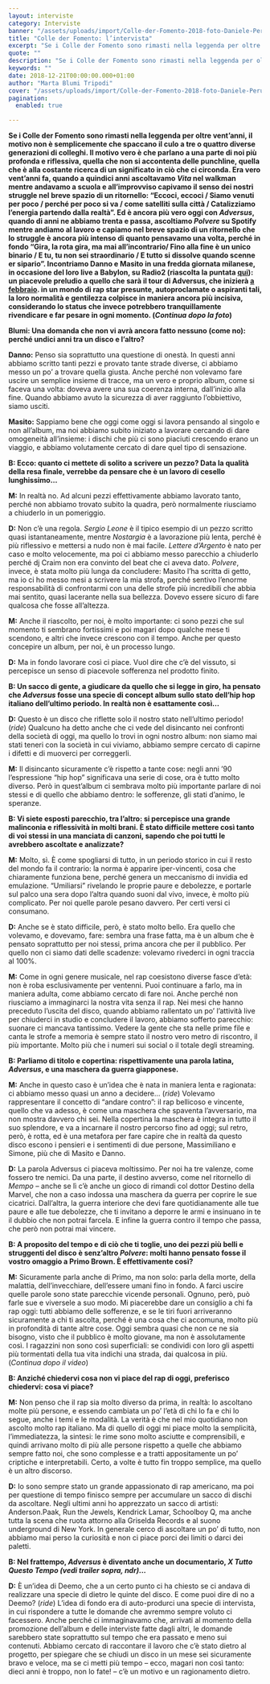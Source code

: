 ```yaml
---
layout: interviste
category: Interviste
banner: "/assets/uploads/import/Colle-der-Fomento-2018-foto-Daniele-Peruzzi-1-1.jpg"
title: "Colle der Fomento: l’intervista"
excerpt: "Se i Colle der Fomento sono rimasti nella leggenda per oltre vent’anni, il motivo non è semplicemente che spaccano il culo a tre o quattro diverse generazioni di colleghi. Il motivo vero è che parlano a una parte di noi più profonda e riflessiva, quella che non si accontenta delle punchline, quella che è alla…"
quote: ""
description: "Se i Colle der Fomento sono rimasti nella leggenda per oltre vent’anni, il motivo non è semplicemente che spaccano il culo a tre o quattro diverse generazioni di colleghi. Il motivo vero è che parlano a una parte di noi più profonda e riflessiva, quella che non si accontenta delle punchline, quella che è alla…"
keywords: ""
date: 2018-12-21T00:00:00.000+01:00
author: "Marta Blumi Tripodi"
cover: "/assets/uploads/import/Colle-der-Fomento-2018-foto-Daniele-Peruzzi-1-1.jpg"
pagination:
  enabled: true

---
```


**Se i Colle der Fomento sono rimasti nella leggenda per oltre vent’anni, il motivo non è semplicemente che spaccano il culo a tre o quattro diverse generazioni di colleghi. Il motivo vero è che parlano a una parte di noi più profonda e riflessiva, quella che non si accontenta delle punchline, quella che è alla costante ricerca di un significato in ciò che ci circonda. Era vero vent’anni fa, quando a quindici anni ascoltavamo _Vita_ nel walkman mentre andavamo a scuola e all’improvviso capivamo il senso dei nostri struggle nel breve spazio di un ritornello: “Eccoci, eccoci / Siamo venuti per poco / perché per poco si va / come satelliti sulla città / Catalizziamo l’energia partendo dalla realtà”. Ed è ancora più vero oggi con _Adversus_, quando di anni ne abbiamo trenta e passa, ascoltiamo _Polvere_ su Spotify mentre andiamo al lavoro e capiamo nel breve spazio di un ritornello che lo struggle è ancora più intenso di quanto pensavamo una volta, perché in fondo “Gira, la rota gira, ma mai all’incontrario/ Fino alla fine è un unico binario / E tu, tu non sei straordinario / E tutto si dissolve quando scenne er sipario”. Incontriamo Danno e Masito in una fredda giornata milanese, in occasione del loro live a Babylon, su Radio2 (riascolta la puntata [qui](https://www.raiplayradio.it/audio/2018/11/BABYLON-8d3303b2-34bc-43d5-a97f-d8d007bbd124.html)): un piacevole preludio a quello che sarà il tour di Adversus, che inizierà [a febbraio](https://www.facebook.com/pg/collederfomentoofficial/events/?ref=page%5Finternal). in un mondo di rap star presunte, autoproclamate o aspiranti tali, la loro normalità e gentilezza colpisce in maniera ancora più incisiva, considerando lo status che invece potrebbero tranquillamente rivendicare e far pesare in ogni momento. (_Continua dopo la foto_)**

**Blumi: Una domanda che non vi avrà ancora fatto nessuno (come no): perché undici anni tra un disco e l’altro?**

**Danno:** Penso sia soprattutto una questione di onestà. In questi anni abbiamo scritto tanti pezzi e provato tante strade diverse, ci abbiamo messo un po’ a trovare quella giusta. Anche perché non volevamo fare uscire un semplice insieme di tracce, ma un vero e proprio album, come si faceva una volta: doveva avere una sua coerenza interna, dall’inizio alla fine. Quando abbiamo avuto la sicurezza di aver raggiunto l’obbiettivo, siamo usciti.

**Masito:** Sappiamo bene che oggi come oggi si lavora pensando al singolo e non all’album, ma noi abbiamo subito iniziato a lavorare cercando di dare omogeneità all’insieme: i dischi che più ci sono piaciuti crescendo erano un viaggio, e abbiamo volutamente cercato di dare quel tipo di sensazione.

**B: Ecco: quanto ci mettete di solito a scrivere un pezzo? Data la qualità della resa finale, verrebbe da pensare che è un lavoro di cesello lunghissimo…**

**M:** In realtà no. Ad alcuni pezzi effettivamente abbiamo lavorato tanto, perché non abbiamo trovato subito la quadra, però normalmente riusciamo a chiuderlo in un pomeriggio.

**D:** Non c’è una regola. _Sergio Leone_ è il tipico esempio di un pezzo scritto quasi istantaneamente, mentre _Nostargia_ è a lavorazione più lenta, perché è più riflessivo e mettersi a nudo non è mai facile. _Lettere d’Argento_ è nato per caso e molto velocemente, ma poi ci abbiamo messo parecchio a chiuderlo perché dj Craim non era convinto del beat che ci aveva dato. _Polvere_, invece, è stata molto più lunga da concludere: Masito l’ha scritta di getto, ma io ci ho messo mesi a scrivere la mia strofa, perché sentivo l’enorme responsabilità di confrontarmi con una delle strofe più incredibili che abbia mai sentito, quasi lacerante nella sua bellezza. Dovevo essere sicuro di fare qualcosa che fosse all’altezza.

**M:** Anche il riascolto, per noi, è molto importante: ci sono pezzi che sul momento ti sembrano fortissimi e poi magari dopo qualche mese ti scendono, e altri che invece crescono con il tempo. Anche per questo concepire un album, per noi, è un processo lungo.

**D:** Ma in fondo lavorare così ci piace. Vuol dire che c’è del vissuto, si percepisce un senso di piacevole sofferenza nel prodotto finito.

**B: Un sacco di gente, a giudicare da quello che si legge in giro, ha pensato che _Adversus_ fosse una specie di concept album sullo stato dell’hip hop italiano dell’ultimo periodo. In realtà non è esattamente così…**

**D:** Questo è un disco che riflette solo il nostro stato nell’ultimo periodo! (_ride_) Qualcuno ha detto anche che ci vede del disincanto nei confronti della società di oggi, ma quello lo trovi in ogni nostro album: non siamo mai stati teneri con la società in cui viviamo, abbiamo sempre cercato di capirne i difetti e di muoverci per correggerli.

**M:** Il disincanto sicuramente c’è rispetto a tante cose: negli anni ’90 l’espressione “hip hop” significava una serie di cose, ora è tutto molto diverso. Però in quest’album ci sembrava molto più importante parlare di noi stessi e di quello che abbiamo dentro: le sofferenze, gli stati d’animo, le speranze.

**B: Vi siete esposti parecchio, tra l’altro: si percepisce una grande malinconia e riflessività in molti brani. È stato difficile mettere così tanto di voi stessi in una manciata di canzoni, sapendo che poi tutti le avrebbero ascoltate e analizzate?**

**M:** Molto, sì. È come spogliarsi di tutto, in un periodo storico in cui il resto del mondo fa il contrario: la norma è apparire iper-vincenti, cosa che chiaramente funziona bene, perché genera un meccanismo di invidia ed emulazione. “Umiliarsi” rivelando le proprie paure e debolezze, e portarle sul palco una sera dopo l’altra quando suoni dal vivo, invece, è molto più complicato. Per noi quelle parole pesano davvero. Per certi versi ci consumano.

**D:** Anche se è stato difficile, però, è stato molto bello. Era quello che volevamo, e dovevamo, fare: sembra una frase fatta, ma è un album che è pensato soprattutto per noi stessi, prima ancora che per il pubblico. Per quello non ci siamo dati delle scadenze: volevamo rivederci in ogni traccia al 100%.

**M:** Come in ogni genere musicale, nel rap coesistono diverse fasce d’età: non è roba esclusivamente per ventenni. Puoi continuare a farlo, ma in maniera adulta, come abbiamo cercato di fare noi. Anche perché non riusciamo a immaginarci la nostra vita senza il rap. Nei mesi che hanno preceduto l’uscita del disco, quando abbiamo rallentato un po’ l’attività live per chiuderci in studio e concludere il lavoro, abbiamo sofferto parecchio: suonare ci mancava tantissimo. Vedere la gente che sta nelle prime file e canta le strofe a memoria è sempre stato il nostro vero metro di riscontro, il più importante. Molto più che i numeri sui social o il totale degli streaming.

**B: Parliamo di titolo e copertina: rispettivamente una parola latina, _Adversus_, e una maschera da guerra giapponese.**

**M:** Anche in questo caso è un’idea che è nata in maniera lenta e ragionata: ci abbiamo messo quasi un anno a decidere… (_ride_) Volevamo rappresentare il concetto di “andare contro”: il rap bellicoso e vincente, quello che va adesso, è come una maschera che spaventa l’avversario, ma non mostra davvero chi sei. Nella copertina la maschera è integra in tutto il suo splendore, e va a incarnare il nostro percorso fino ad oggi; sul retro, però, è rotta, ed è una metafora per fare capire che in realtà da questo disco escono i pensieri e i sentimenti di due persone, Massimiliano e Simone, più che di Masito e Danno.

**D:** La parola Adversus ci piaceva moltissimo. Per noi ha tre valenze, come fossero tre nemici. Da una parte, il destino avverso, come nel ritornello di _Mempo_ – anche se lì c’è anche un gioco di rimandi col dottor Destino della Marvel, che non a caso indossa una maschera da guerra per coprire le sue cicatrici. Dall’altra, la guerra interiore che devi fare quotidianamente alle tue paure e alle tue debolezze, che ti invitano a deporre le armi e insinuano in te il dubbio che non potrai farcela. E infine la guerra contro il tempo che passa, che però non potrai mai vincere.

**B: A proposito del tempo e di ciò che ti toglie, uno dei pezzi più belli e struggenti del disco è senz’altro _Polvere_: molti hanno pensato fosse il vostro omaggio a Primo Brown. È effettivamente così?**

**M:** Sicuramente parla anche di Primo, ma non solo: parla della morte, della malattia, dell’invecchiare, dell’essere umani fino in fondo. A farci uscire quelle parole sono state parecchie vicende personali. Ognuno, però, può farle sue e viversele a suo modo. Mi piacerebbe dare un consiglio a chi fa rap oggi: tutti abbiamo delle sofferenze, e se le tiri fuori arriveranno sicuramente a chi ti ascolta, perché è una cosa che ci accomuna, molto più in profondità di tante altre cose. Oggi sembra quasi che non ce ne sia bisogno, visto che il pubblico è molto giovane, ma non è assolutamente così. I ragazzini non sono così superficiali: se condividi con loro gli aspetti più tormentati della tua vita indichi una strada, dai qualcosa in più. (_Continua dopo il video_)

**B: Anziché chiedervi cosa non vi piace del rap di oggi, preferisco chiedervi: cosa vi piace?**

**M:** Non penso che il rap sia molto diverso da prima, in realtà: lo ascoltano molte più persone, e essendo cambiata un po’ l’età di chi lo fa e chi lo segue, anche i temi e le modalità. La verità è che nel mio quotidiano non ascolto molto rap italiano. Ma di quello di oggi mi piace molto la semplicità, l’immediatezza, la sintesi: le rime sono molto asciutte e comprensibili, e quindi arrivano molto di più alle persone rispetto a quelle che abbiamo sempre fatto noi, che sono complesse e a tratti appositamente un po’ criptiche e interpretabili. Certo, a volte è tutto fin troppo semplice, ma quello è un altro discorso.

**D:** Io sono sempre stato un grande appassionato di rap americano, ma poi per questione di tempo finisco sempre per accumulare un sacco di dischi da ascoltare. Negli ultimi anni ho apprezzato un sacco di artisti: Anderson.Paak, Run the Jewels, Kendrick Lamar, Schoolboy Q, ma anche tutta la scena che ruota attorno alla Griselda Records e al suono underground di New York. In generale cerco di ascoltare un po’ di tutto, non abbiamo mai perso la curiosità e non ci piace porci dei limiti o darci dei paletti.

**B: Nel frattempo, _Adversus_ è diventato anche un documentario, _X Tutto Questo Tempo (vedi trailer sopra, ndr)_…**

**D:** È un’idea di Deemo, che a un certo punto ci ha chiesto se ci andava di realizzare una specie di dietro le quinte del disco. E come puoi dire di no a Deemo? (_ride_) L’idea di fondo era di auto-produrci una specie di intervista, in cui rispondere a tutte le domande che avremmo sempre voluto ci facessero. Anche perché ci immaginavamo che, arrivati al momento della promozione dell’album e delle interviste fatte dagli altri, le domande sarebbero state soprattutto sul tempo che era passato e meno sui contenuti. Abbiamo cercato di raccontare il lavoro che c’è stato dietro al progetto, per spiegare che se chiudi un disco in un mese sei sicuramente bravo e veloce, ma se ci metti più tempo – ecco, magari non così tanto: dieci anni è troppo, non lo fate! – c’è un motivo e un ragionamento dietro.
